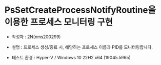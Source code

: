 # PsSetCreateProcessNotifyRoutine을 이용한 프로세스 모니터링 구현

* 작성자 : 2N(nms200299)

* 설명 : 프로세스 생성/종료 시, 해당하는 프로세스 이름과 PID를 모니터링합니다.

* 테스트 환경 : Hyper-V / Windows 10 22H2 x64 (19045.5965)

